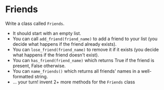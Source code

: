 # Friends

Write a class called `Friends`.

- It should start with an empty list.
- You can call `add_friend(friend_name)` to add a friend to your list (you decide what happens if the friend already exists).
- You can `lose_friend(friend_name)` to remove it if it exists (you decide what happens if the friend doesn't exist).
- You can `has_friend(friend_name)` which returns True if the friend is present, False otherwise.
- You can `name_friends()` which returns all friends' names in a well-formatted string.
- ... your turn!  invent 2+ more methods for the `Friends` class
